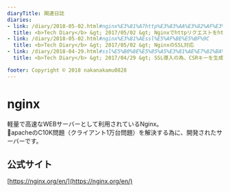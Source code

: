 ```yaml
---
diaryTitle: 関連日誌
diaries:
- link: /diary/2018-05-02.html#nginx%E3%81%A7http%E3%83%AA%E3%82%AF%E3%82%A8%E3%82%B9%E3%83%88%E3%82%92https%E3%81%AB%E3%83%AA%E3%83%80%E3%82%A4%E3%83%AC%E3%82%AF%E3%83%88
  title: <b>Tech Diary</b> &gt; 2017/05/02 &gt; Nginxでhttpリクエストをhttpsにリダイレクト
- link: /diary/2018-05-02.html#nginx%E3%81%AEssl%E5%AF%BE%E5%BF%9C
  title: <b>Tech Diary</b> &gt; 2017/05/02 &gt; NginxのSSL対応
- link: /diary/2018-04-29.html#ssl%E5%B0%8E%E5%85%A5%E3%81%AE%E7%82%BA%E3%80%81csr%E3%82%AD%E3%83%BC%E3%82%92%E7%94%9F%E6%88%90%E3%81%99%E3%82%8B
  title: <b>Tech Diary</b> &gt; 2017/04/29 &gt; SSL導入の為、CSRキーを生成する

footer: Copyright © 2018 nakanakamu0828
---
```

# nginx
軽量で高速なWEBサーバーとして利用されているNginx。  
apacheのC10K問題（クライアント1万台問題）を解決する為に、開発されたサーバーです。

## 公式サイト
[https://nginx.org/en/](https://nginx.org/en/)
